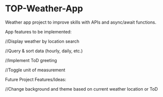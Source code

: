 # TOP-Weather-App

Weather app project to improve skills with APIs and async/await functions.

App features to be implemented:

//Display weather by location search

//Query & sort data (hourly, daily, etc.)

//Implement ToD greeting

//Toggle unit of measurement

Future Project Features/Ideas:

//Change background and theme based on current weather location or ToD
